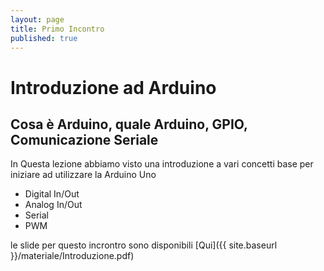 ```yaml
---
layout: page
title: Primo Incontro
published: true
---
```



# Introduzione ad Arduino

## Cosa è Arduino, quale Arduino, GPIO, Comunicazione Seriale

In Questa lezione abbiamo visto una introduzione a vari concetti base per iniziare ad utilizzare la Arduino Uno

- Digital In/Out
- Analog In/Out
- Serial
- PWM

le slide per questo incrontro sono disponibili [Qui]({{ site.baseurl }}/materiale/Introduzione.pdf)
